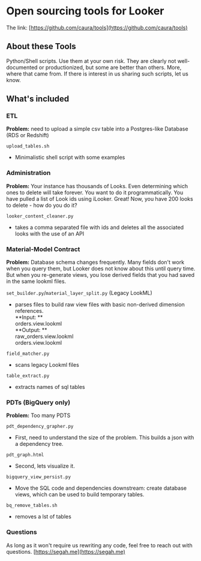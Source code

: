 # Open sourcing tools for Looker

The link:
[https://github.com/caura/tools](https://github.com/caura/tools)

## About these Tools

Python/Shell scripts. Use them at your own risk. They are clearly not well-documented or productionized, but some are better than others. More, where that came from. If there is interest in us sharing such scripts, let us know.

## What's included


### ETL

**Problem:** need to upload a simple csv table into a Postgres-like Database (RDS or Redshift)

`upload_tables.sh`
- Minimalistic shell script with some examples

### Administration

**Problem:** Your instance has thousands of Looks. Even determining which ones to delete will take forever. You want to do it programmatically. You have pulled a list of Look ids using iLooker. Great! Now, you have 200 looks to delete - how do you do it?

`looker_content_cleaner.py`
- takes a comma separated file with ids and deletes all the associated looks with the use of an API


### Material-Model Contract

**Problem:** Database schema changes frequently. Many fields don't work when you query them, but Looker does not know about this until query time. But when you re-generate views, you lose derived fields that you had saved in the same lookml files.

`set_builder.py`/`material_layer_split.py` (Legacy LookML)
- parses files to build raw view files with basic non-derived dimension references. <br>
**Input: **<br>
orders.view.lookml<br>
**Output: **<br>
raw_orders.view.lookml<br>
orders.view.lookml<br>

`field_matcher.py`
- scans legacy Lookml files

`table_extract.py`
- extracts names of sql tables


### PDTs (BigQuery only)

**Problem:** Too many PDTS

`pdt_dependency_grapher.py`
- First, need to understand the size of the problem. This builds a json with a dependency tree.

`pdt_graph.html`
- Second, lets visualize it.

`bigquery_view_persist.py`
- Move the SQL code and dependencies downstream: create database views, which can be used to build temporary tables.

`bq_remove_tables.sh`
- removes a lst of tables

### Questions

As long as it won't require us rewriting any code, feel free to reach out with questions. [https://segah.me](https://segah.me)
